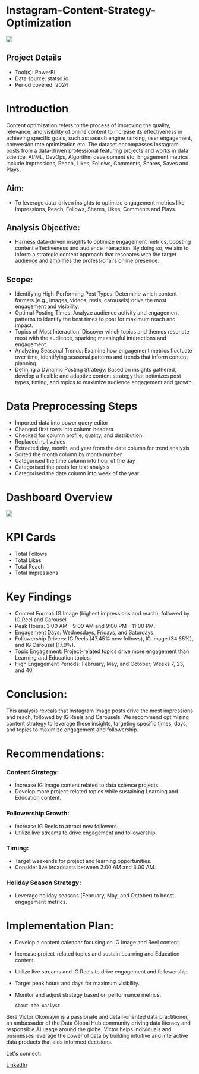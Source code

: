 # Instagram-Content-Strategy-Optimization
![](https://github.com/VictorOkomayin/Files/blob/main/content%20strategy.png)

## Project Details
- Tool(s): PowerBI
- Data source: statso.io
- Period covered: 2024

# Introduction
Content optimization refers to the process of improving the quality, relevance, and visibility of online content to increase its effectiveness in achieving specific goals, such as: search engine ranking, user engagement, conversion rate optimization etc. The dataset encompasses Instagram posts from a data-driven professional featuring projects and works in data science, AI/ML, DevOps, Algorithm development etc. Engagement metrics include Impressions, Reach, Likes, Follows, Comments, Shares, Saves and Plays. 

  ## Aim:
  - To leverage data-driven insights to optimize engagement metrics like Impressions, Reach, Follows, Shares, Likes, Comments and Plays.
  ## Analysis Objective: 
  - Harness data-driven insights to optimize engagement metrics, boosting content effectiveness and audience interaction. By doing so, we       aim to inform a strategic content approach that resonates with the target audience and amplifies the professional's online presence.
  ## Scope:
  
  - Identifying High-Performing Post Types: Determine which content formats (e.g., images, videos, reels, carousels) drive the most engagement and visibility.
  - Optimal Posting Times: Analyze audience activity and engagement patterns to identify the best times to post for maximum reach and impact.
  - Topics of Most Interaction: Discover which topics and themes resonate most with the audience, sparking meaningful interactions and engagement.
  - Analyzing Seasonal Trends: Examine how engagement metrics fluctuate over time, identifying seasonal patterns and trends that inform content planning.
  - Defining a Dynamic Posting Strategy: Based on insights gathered, develop a flexible and adaptive content strategy that optimizes post types, timing, and topics to maximize audience       engagement and growth.


# Data Preprocessing Steps
- Imported data into power query editor
- Changed first rows into column headers
- Checked for column profile, quality, and distribution.
- Replaced null values
- Extracted day, month, and year from the date column for trend analysis
- Sorted the month column by month number
- Categorised the time column into hour of the day
- Categorised the posts for text analysis
- Categorised the date column into week of the year
  
# Dashboard Overview
![](https://github.com/VictorOkomayin/Files/blob/main/IMG_20250603_211512.jpg)

# KPI Cards
- Total Follows
- Total Likes
- Total Reach
- Total Impressions

# Key Findings
 
- Content Format: IG Image (highest impressions and reach), followed by IG Reel and Carousel.
- Peak Hours: 3:00 AM - 9:00 AM and 9:00 PM - 11:00 PM.
- Engagement Days: Wednesdays, Fridays, and Saturdays.
- Followership Drivers: IG Reels (47.45% new follows), IG Image (34.65%), and IG Carousel (17.9%).
- Topic Engagement: Project-related topics drive more engagement than Learning and Education topics.
- High Engagement Periods: February, May, and October; Weeks 7, 23, and 40.
 
# Conclusion:
This analysis reveals that Instagram Image posts drive the most impressions and reach, followed by IG Reels and Carousels. We recommend optimizing content strategy to leverage these insights, targeting specific times, days, and topics to maximize engagement and followership.

# Recommendations:

 ### Content Strategy:
  - Increase IG Image content related to data science projects.
  - Develop more project-related topics while sustaining Learning and Education content.
 ### Followership Growth:
  - Increase IG Reels to attract new followers.
  - Utilize live streams to drive engagement and followership.
 ### Timing:
  - Target weekends for project and learning opportunities.
  - Consider live broadcasts between 2:00 AM and 3:00 AM.
 ### Holiday Season Strategy:
  - Leverage holiday seasons (February, May, and October) to boost engagement metrics.

# Implementation Plan:
- Develop a content calendar focusing on IG Image and Reel content.
- Increase project-related topics and sustain Learning and Education content.
- Utilize live streams and IG Reels to drive engagement and followership.
- Target peak hours and days for maximum visibility.
- Monitor and adjust strategy based on performance metrics.

      About the Analyst
 Seré Victor Okomayin is a passionate and detail-oriented data practitioner, an ambassador of the Data Global Hub community driving data literacy and responsible AI usage around the globe. Victor helps individuals and businesses leverage the power of data by building intuitive and interactive data products that aids informed decisions. 

 Let's connect:

  [LinkedIn](https://www.linkedin.com/in/victorokomayin?utm_source=share&utm_campaign=share_via&utm_content=profile&utm_medium=android_app)

